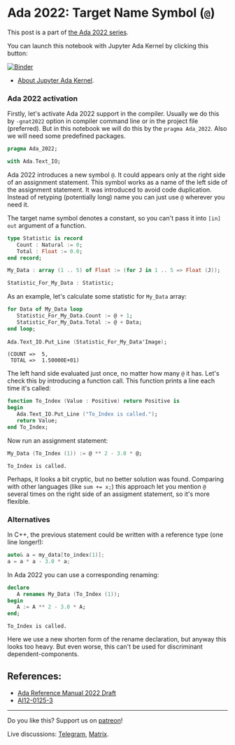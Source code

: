 # Ada 2022: Target Name Symbol (`@`)
 
This post is a part of [the Ada 2022 series](https://github.com/reznikmm/ada-howto/tree/ce-2021).
 
You can launch this notebook with Jupyter Ada Kernel by clicking this button:
 
[![Binder](https://mybinder.org/badge_logo.svg)](https://mybinder.org/v2/gh/reznikmm/ada-howto/ce-2021?filepath=%2Fhome%2Fjovyan%2Fnb%2Fassignment-target.ipynb)

 
 * [About Jupyter Ada Kernel](https://github.com/reznikmm/ada-howto/blob/master/md/Hello_Ada.md).

### Ada 2022 activation
Firstly, let's activate Ada 2022 support in the compiler.
Usually we do this by `-gnat2022` option in compiler command line or in the project file
(preferred). But in this notebook we will do this by the `pragma Ada_2022`.
Also we will need some predefined packages.


```Ada
pragma Ada_2022;

with Ada.Text_IO;
```

Ada 2022 introduces a new symbol `@`. It could appears only at the right side of an assignment statement. This symbol works as a name of the left side of the assignment statement. It was introduced to avoid code duplication. Instead of retyping (potentially long) name you can just use `@` wherever you need it.

The target name symbol denotes a constant, so you can't pass it into `[in] out` argument of a function.


```Ada
type Statistic is record
   Count : Natural := 0;
   Total : Float := 0.0;
end record;

My_Data : array (1 .. 5) of Float := (for J in 1 .. 5 => Float (J));

Statistic_For_My_Data : Statistic;

```

As an example, let's calculate some statistic for `My_Data` array:


```Ada
for Data of My_Data loop
   Statistic_For_My_Data.Count := @ + 1;
   Statistic_For_My_Data.Total := @ + Data;
end loop;
    
Ada.Text_IO.Put_Line (Statistic_For_My_Data'Image);
```




    
    (COUNT =>  5,
     TOTAL =>  1.50000E+01)




The left hand side evaluated just once, no matter how many `@` it has. Let's check this by introducing a function call. This function prints a line each time it's called:


```Ada
function To_Index (Value : Positive) return Positive is
begin
   Ada.Text_IO.Put_Line ("To_Index is called.");
   return Value;
end To_Index;
```

Now run an assignment statement:


```Ada
My_Data (To_Index (1)) := @ ** 2 - 3.0 * @;
```




    To_Index is called.




Perhaps, it looks a bit cryptic, but no better solution was found. Comparing with other languages (like `sum += x;`) this approach let you mention `@` several times on the right side of an assigment statement, so it's more flexible.

### Alternatives
In C++, the previous statement could be written with a reference type (one line longer!):
```C++
auto& a = my_data[to_index(1)];
a = a * a - 3.0 * a;
```

In Ada 2022 you can use a corresponding renaming:



```Ada
declare
   A renames My_Data (To_Index (1));
begin
   A := A ** 2 - 3.0 * A;
end;
```




    To_Index is called.




Here we use a new shorten form of the rename declaration, but anyway this looks too heavy. But even worse, this can't be used for discriminant dependent-components.


## References:
 * [Ada Reference Manual 2022 Draft](http://www.ada-auth.org/standards/2xaarm/html/AA-5-2-1.html)
 * [AI12-0125-3](http://www.ada-auth.org/cgi-bin/cvsweb.cgi/AI12s/AI12-0125-3.TXT)
 ----

Do you like this? Support us on [patreon](https://www.patreon.com/ada_ru)!

Live discussions: [Telegram](https://t.me/ada_lang), [Matrix](https://matrix.to/#/#ada-lang:matrix.org).

